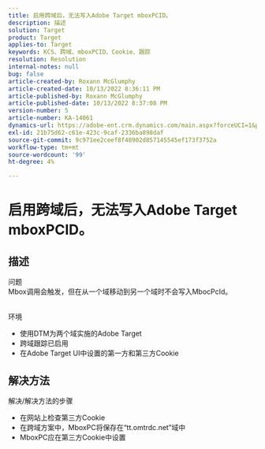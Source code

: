 ```yaml
---
title: 启用跨域后，无法写入Adobe Target mboxPCID。
description: 描述
solution: Target
product: Target
applies-to: Target
keywords: KCS、跨域、mboxPCID、Cookie、跟踪
resolution: Resolution
internal-notes: null
bug: false
article-created-by: Roxann McGlumphy
article-created-date: 10/13/2022 8:36:11 PM
article-published-by: Roxann McGlumphy
article-published-date: 10/13/2022 8:37:08 PM
version-number: 5
article-number: KA-14061
dynamics-url: https://adobe-ent.crm.dynamics.com/main.aspx?forceUCI=1&pagetype=entityrecord&etn=knowledgearticle&id=3513a2ab-364b-ed11-bba1-000d3a3064b8
exl-id: 21b75d62-c61e-423c-9caf-2336ba898daf
source-git-commit: 9c971ee2ceef8f48902d857145545ef173f3752a
workflow-type: tm+mt
source-wordcount: '99'
ht-degree: 4%

---
```


# 启用跨域后，无法写入Adobe Target mboxPCID。

## 描述

问题<br>
Mbox调用会触发，但在从一个域移动到另一个域时不会写入MbocPcId。


<br>环境<br>
- 使用DTM为两个域实施的Adobe Target
- 跨域跟踪已启用
- 在Adobe Target UI中设置的第一方和第三方Cookie



## 解决方法

解决/解决方法的步骤
- 在网站上检查第三方Cookie
- 在跨域方案中，MboxPC将保存在“tt.omtrdc.net”域中
- MboxPC应在第三方Cookie中设置
